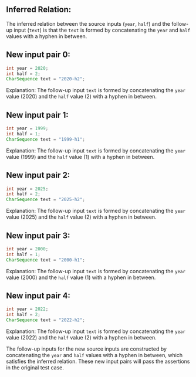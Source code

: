 ## Inferred Relation:
The inferred relation between the source inputs (`year`, `half`) and the follow-up input (`text`) is that the `text` is formed by concatenating the `year` and `half` values with a hyphen in between.

## New input pair 0:
```java
int year = 2020;
int half = 2;
CharSequence text = "2020-h2";
```
Explanation: The follow-up input `text` is formed by concatenating the `year` value (2020) and the `half` value (2) with a hyphen in between.

## New input pair 1:
```java
int year = 1999;
int half = 1;
CharSequence text = "1999-h1";
```
Explanation: The follow-up input `text` is formed by concatenating the `year` value (1999) and the `half` value (1) with a hyphen in between.

## New input pair 2:
```java
int year = 2025;
int half = 2;
CharSequence text = "2025-h2";
```
Explanation: The follow-up input `text` is formed by concatenating the `year` value (2025) and the `half` value (2) with a hyphen in between.

## New input pair 3:
```java
int year = 2000;
int half = 1;
CharSequence text = "2000-h1";
```
Explanation: The follow-up input `text` is formed by concatenating the `year` value (2000) and the `half` value (1) with a hyphen in between.

## New input pair 4:
```java
int year = 2022;
int half = 2;
CharSequence text = "2022-h2";
```
Explanation: The follow-up input `text` is formed by concatenating the `year` value (2022) and the `half` value (2) with a hyphen in between.

The follow-up inputs for the new source inputs are constructed by concatenating the `year` and `half` values with a hyphen in between, which satisfies the inferred relation. These new input pairs will pass the assertions in the original test case.